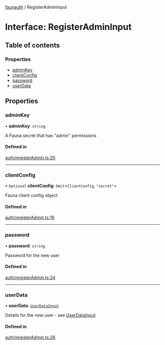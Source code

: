 [faunauth](../index.md) / RegisterAdminInput

# Interface: RegisterAdminInput

## Table of contents

### Properties

- [adminKey](RegisterAdminInput.md#adminkey)
- [clientConfig](RegisterAdminInput.md#clientconfig)
- [password](RegisterAdminInput.md#password)
- [userData](RegisterAdminInput.md#userdata)

## Properties

### adminKey

• **adminKey**: `string`

A Fauna secret that has "admin" permissions

#### Defined in

[auth/registerAdmin.ts:20](https://github.com/alexnitta/faunauth/blob/bbbbd0c/src/auth/registerAdmin.ts#L20)

___

### clientConfig

• `Optional` **clientConfig**: `Omit`<`ClientConfig`, ``"secret"``\>

Fauna client config object

#### Defined in

[auth/registerAdmin.ts:16](https://github.com/alexnitta/faunauth/blob/bbbbd0c/src/auth/registerAdmin.ts#L16)

___

### password

• **password**: `string`

Password for the new user

#### Defined in

[auth/registerAdmin.ts:24](https://github.com/alexnitta/faunauth/blob/bbbbd0c/src/auth/registerAdmin.ts#L24)

___

### userData

• **userData**: [`UserDataInput`](../index.md#userdatainput)

Details for the new user - see [UserDataInput](../index.md#userdatainput)

#### Defined in

[auth/registerAdmin.ts:28](https://github.com/alexnitta/faunauth/blob/bbbbd0c/src/auth/registerAdmin.ts#L28)
